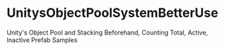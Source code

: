 # UnitysObjectPoolSystemBetterUse
Unity's Object Pool and Stacking Beforehand, Counting Total, Active, Inactive Prefab Samples
